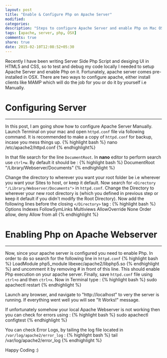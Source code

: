 ```yaml
---
layout: post
title: "Enable & Configure Php on Apache Server"
modified:
categories:
description: "Steps to configure Apache Server and enable Php on Mac OSX"
tags: [apache, server, php, OSX]
comments: true
share: true
date: 2015-02-10T12:08:52+05:30
---
```

Recently I have been writing Server Side Php Script and desiging UI in HTML5 and CSS, so to test and debug my code locally I needed to setup Apache Server and enable Php on it. Fortunately, apache server comes pre-installed in OSX. There are two ways to configure apache, either install clients like MAMP which will do the job for you or do it by yourself i.e Manually.

Configuring Server
==================
***
In this post, I am going show how to configure Apache Server Manually. Launch Terminal on your mac and open `httpd.conf` file via following command. It is recommended to make a copy of `httpd.conf` for backup, incase you mess things up. 
{% highlight bash %}
nano /etc/apache2/httpd.conf
{% endhighlight%}

In that file search for the line `DocumentRoot`. In **nano** editor to perform search use `ctrl+w`. By default it should be : 
{% highlight bash %}
DocumentRoot "/Library/Webserver/Documents"
{% endhighlight %}

Change the directory to wherever you want your root folder be i.e wherever you want your Sites to host, or keep it default. Now search for `<Directory "/Library/Webserver/Documents">` in `httpd.conf`. Change the Directory to wherever your new root directory is (which you defined in previous step or keep it default if you didn't modify the Root Directory). Now add the following lines before the closing `</Directory>` tag : 
{% highlight bash %}
Options Indexes FollowSymLinks Multiviews
AllowOverride None
Order allow, deny
Allow from all
{% endhighlight %}

Enabling Php on Apache Webserver
================================
***
Now, since your apache server is configured you need to enable Php. In order to do so search for the following line in `httpd.conf` 
{% highlight bash %}
LoadModule php5_module libexec/apache2/libphp5.so
{% endhighlight %}
and uncomment it by removing # in front of this line. This should enable Php execution on your apache server. Finally, save `httpd.conf` file using `ctrl+o` and then `ctrl+x`. 
Now in Terminal type :
{% highlight bash %}
sudo apachectl restart
{% endhighlight %}

Launch any browser, and navigate to "http://localhost" to very the server is running. If everything went well you will see "It Works!" message.
 
If unfortunately somehow your local Apache Webserver is not working then you can check for errors using : 
 {% highlight bash %}
sudo apachectl configtest
{% endhighlight %}

You can check Error Logs, by tailing the log file located in `/var/log/apache2/error_log` :
{% highlight bash %}
tail /var/log/apache2/error_log
{% endhighlight %}

Happy Coding :)
